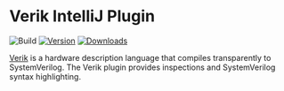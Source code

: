 # Verik IntelliJ Plugin

![Build](https://github.com/frwang96/verik-intellij/workflows/Build/badge.svg)
[![Version](https://img.shields.io/jetbrains/plugin/v/PLUGIN_ID.svg)](https://plugins.jetbrains.com/plugin/PLUGIN_ID)
[![Downloads](https://img.shields.io/jetbrains/plugin/d/PLUGIN_ID.svg)](https://plugins.jetbrains.com/plugin/PLUGIN_ID)

<!-- Plugin description -->
[Verik](https://verik.io) is a hardware description language that compiles transparently to SystemVerilog. The Verik
plugin provides inspections and SystemVerilog syntax highlighting.
<!-- Plugin description end -->
